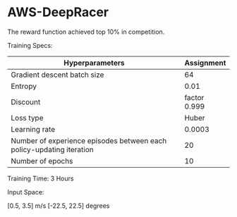 # AWS-DeepRacer
The reward function achieved top 10% in competition.

Training Specs:

| Hyperparameters | Assignment |
|---|---|
| Gradient descent batch size	| 64 |
| Entropy	| 0.01 |
| Discount | factor	0.999 |
| Loss type	| Huber |
| Learning rate	| 0.0003 |
| Number of experience episodes between each policy-updating iteration	| 20 |
| Number of epochs	| 10 |

Training Time: 3 Hours

Input Space: 

[0.5, 3.5] m/s 
[-22.5, 22.5] degrees
